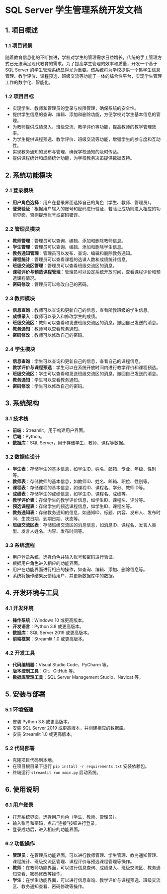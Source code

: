 # SQL Server 学生管理系统开发文档

## 1. 项目概述

### 1.1 项目背景
随着教育信息化的不断推进，学校对学生的管理需求日益增长，传统的手工管理方式已无法满足现代教育的需求。为了提高学生管理的效率和质量，开发一个基于 SQL Server 的学生管理系统显得尤为重要。该系统将为学校提供一个集学生信息管理、教学评价、课程预选、班级交流等功能于一体的综合性平台，实现学生管理工作的数字化、智能化。

### 1.2 项目目标
- 实现学生、教师和管理员的登录与权限管理，确保系统的安全性。
- 提供学生信息的查询、编辑、添加和删除功能，方便学校对学生基本信息的管理。
- 为教师提供成绩录入、班级交流、教学评价等功能，提高教师的教学管理效率。
- 为学生提供课程预选、教学评价、班级交流等功能，增强学生的参与度和互动性。
- 实现教务通知的发布与管理，确保学校通知的及时传达。
- 提供课程统计和成绩统计功能，为学校教务决策提供数据支持。

## 2. 系统功能模块

### 2.1 登录模块
- **用户角色选择**：用户在登录界面选择自己的角色（学生、教师、管理员）。
- **登录验证**：根据用户输入的账号和密码进行验证，若验证成功则进入相应的功能界面，否则提示账号或密码错误。

### 2.2 管理员模块
- **教师管理**：管理员可以查询、编辑、添加和删除教师信息。
- **学生管理**：管理员可以查询、编辑、添加和删除学生信息。
- **教务通知管理**：管理员可以发布、查询、编辑和删除教务通知。
- **课程统计**：管理员可以查看课程的选课人数和成绩统计信息。
- **班级交流区管理**：管理员可以查看班级交流区的消息。
- **课程评价与预选课程管理**：管理员可以设定系统开放时间，查看课程评价和预选课程情况。
- **密码修改**：管理员可以修改自己的密码。

### 2.3 教师模块
- **信息查询**：教师可以查询和更新自己的信息，查看所教班级的学生信息。
- **成绩录入**：教师可以录入和修改学生的成绩。
- **班级交流区**：教师可以查看和发送班级交流区的消息，撤回自己发送的消息。
- **教务通知**：教师可以查看教务通知。
- **密码修改**：教师可以修改自己的密码。

### 2.4 学生模块
- **信息查询**：学生可以查询和更新自己的信息，查看自己的课程信息。
- **教学评价与课程预选**：学生可以在系统开放时间内进行教学评价和课程预选。
- **班级交流区**：学生可以查看和发送班级交流区的消息，撤回自己发送的消息。
- **教务通知**：学生可以查看教务通知。
- **密码修改**：学生可以修改自己的密码。

## 3. 系统架构

### 3.1 技术栈
- **前端**：Streamlit，用于构建用户界面。
- **后端**：Python。
- **数据库**：SQL Server，用于存储学生、教师、课程等数据。

### 3.2 数据库设计
- **学生表**：存储学生的基本信息，如学生ID、姓名、邮箱、专业、年级、性别等。
- **教师表**：存储教师的基本信息，如教师ID、姓名、邮箱、职位、性别等。
- **课程表**：存储课程的基本信息，如课程ID、课程名、学分、教师ID等。
- **成绩表**：存储学生的成绩信息，如学生ID、课程名、成绩等。
- **教学评价表**：存储学生的教学评价信息，如学生ID、课程名、评分等。
- **预选课程表**：存储学生的预选课程信息，如学生ID、课程名等。
- **教务通知表**：存储教务通知的信息，如通知ID、标题、内容、发布人、发布时间、生效日期、到期日期、状态等。
- **班级交流区表**：存储班级交流区的消息信息，如消息ID、课程名、发言人类型、发言人姓名、内容、发布时间等。

### 3.3 系统流程
- 用户登录系统，选择角色并输入账号和密码进行验证。
- 根据用户角色进入相应的功能界面。
- 用户在功能界面进行相应的操作，如查询、编辑、添加、删除信息等。
- 系统将操作结果反馈给用户，并更新数据库中的数据。

## 4. 开发环境与工具

### 4.1 开发环境
- **操作系统**：Windows 10 或更高版本。
- **开发语言**：Python 3.8 或更高版本。
- **数据库**：SQL Server 2019 或更高版本。
- **前端框架**：Streamlit 1.0 或更高版本。

### 4.2 开发工具
- **代码编辑器**：Visual Studio Code、PyCharm 等。
- **版本控制工具**：Git、GitHub 等。
- **数据库管理工具**：SQL Server Management Studio、Navicat 等。

## 5. 安装与部署

### 5.1 环境搭建
- 安装 Python 3.8 或更高版本。
- 安装 SQL Server 2019 或更高版本，并创建相应的数据库。
- 安装 Streamlit 1.0 或更高版本。

### 5.2 代码部署
- 克隆项目代码到本地。
- 在项目根目录下运行 `pip install -r requirements.txt` 安装依赖包。
- 终端运行 `streamlit run main.py` 启动系统。

## 6. 使用说明

### 6.1 用户登录
- 打开系统界面，选择用户角色（学生、教师、管理员）。
- 输入账号和密码，点击“连接”按钮进行登录。
- 登录成功后，进入相应的功能界面。

### 6.2 功能操作
- **管理员**：在管理员功能界面，可以进行教师管理、学生管理、教务通知管理、课程统计、班级交流区管理、课程评价与预选课程管理等操作。
- **教师**：在教师功能界面，可以进行信息查询、成绩录入、班级交流区、教务通知查看、密码修改等操作。
- **学生**：在学生功能界面，可以进行信息查询、教学评价与课程预选、班级交流区、教务通知查看、密码修改等操作。
